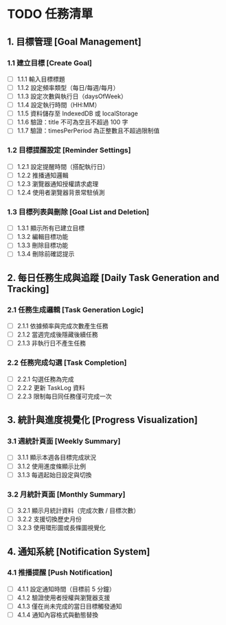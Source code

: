 # TODO 任務清單

## 1. 目標管理 [Goal Management]

### 1.1 建立目標 [Create Goal]
- [ ] 1.1.1 輸入目標標題
- [ ] 1.1.2 設定頻率類型（每日/每週/每月）
- [ ] 1.1.3 設定次數與執行日（daysOfWeek）
- [ ] 1.1.4 設定執行時間（HH:MM）
- [ ] 1.1.5 資料儲存至 IndexedDB 或 localStorage
- [ ] 1.1.6 驗證：title 不可為空且不超過 100 字
- [ ] 1.1.7 驗證：timesPerPeriod 為正整數且不超過限制值

### 1.2 目標提醒設定 [Reminder Settings]
- [ ] 1.2.1 設定提醒時間（搭配執行日）
- [ ] 1.2.2 推播通知邏輯
- [ ] 1.2.3 瀏覽器通知授權請求處理
- [ ] 1.2.4 使用者瀏覽器背景常駐偵測

### 1.3 目標列表與刪除 [Goal List and Deletion]
- [ ] 1.3.1 顯示所有已建立目標
- [ ] 1.3.2 編輯目標功能
- [ ] 1.3.3 刪除目標功能
- [ ] 1.3.4 刪除前確認提示

## 2. 每日任務生成與追蹤 [Daily Task Generation and Tracking]

### 2.1 任務生成邏輯 [Task Generation Logic]
- [ ] 2.1.1 依據頻率與完成次數產生任務
- [ ] 2.1.2 當週完成後隱藏後續任務
- [ ] 2.1.3 非執行日不產生任務

### 2.2 任務完成勾選 [Task Completion]
- [ ] 2.2.1 勾選任務為完成
- [ ] 2.2.2 更新 TaskLog 資料
- [ ] 2.2.3 限制每日同任務僅可完成一次

## 3. 統計與進度視覺化 [Progress Visualization]

### 3.1 週統計頁面 [Weekly Summary]
- [ ] 3.1.1 顯示本週各目標完成狀況
- [ ] 3.1.2 使用進度條顯示比例
- [ ] 3.1.3 每週起始日設定與切換

### 3.2 月統計頁面 [Monthly Summary]
- [ ] 3.2.1 顯示月統計資料（完成次數 / 目標次數）
- [ ] 3.2.2 支援切換歷史月份
- [ ] 3.2.3 使用環形圖或長條圖視覺化

## 4. 通知系統 [Notification System]

### 4.1 推播提醒 [Push Notification]
- [ ] 4.1.1 設定通知時間（目標前 5 分鐘）
- [ ] 4.1.2 驗證使用者授權與瀏覽器支援
- [ ] 4.1.3 僅在尚未完成的當日目標觸發通知
- [ ] 4.1.4 通知內容格式與動態替換
